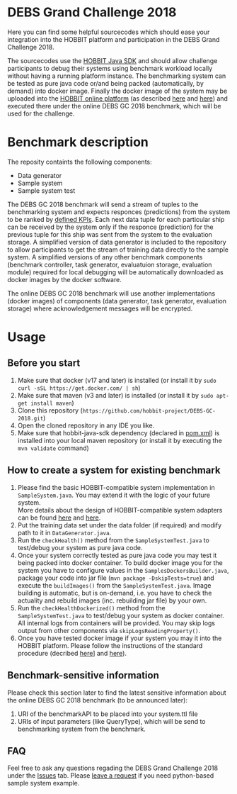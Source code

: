 # DEBS Grand Challenge 2018

Here you can find some helpful sourcecodes which should ease your integration into the HOBBIT platform and participation in the DEBS Grand Challenge 2018. 

The sourcecodes use the [HOBBIT Java SDK](https://github.com/hobbit-project/java-sdk-example) and should allow challenge participants to debug their systems using benchmark workload locally without having a running platform instance. 
The benchmarking system can be tested as pure java code or/and being packed (automatically, by demand) into docker image. 
Finally the docker image of the system may be uploaded into the [HOBBIT online platform](http://master.project-hobbit.eu) (as described [here](https://github.com/hobbit-project/platform/wiki/Push-a-docker-image) and [here](https://github.com/hobbit-project/platform/wiki/System-meta-data-file)) and executed there under the online DEBS GC 2018 benchmark, which will be used for the challenge.

# Benchmark description
The reposity containts the following components:
- Data generator  
- Sample system
- Sample system test

The DEBS GC 2018 benchmark will send a stream of tuples to the benchmarking system and expects responces (predictions) from the system to be ranked by [defined KPIs](http://www.cs.otago.ac.nz/debs2018/calls/gc.html). Each next data tuple for each particular ship can be received by the system only if the responce (prediction) for the previous tuple for this ship was sent from the system to the evaluation storage. A simplified version of data generator is included to the repository to allow participants to get the stream of training data directly to the sample system. A simplified versions of any other benchmark components (benchmark controller, task generator, evaluatuion storage, evaluation module) required for local debugging will be automatically downloaded as docker images by the docker software. 

The online DEBS GC 2018 benchmark will use another implementations (docker images) of components (data generator, task generator, evaluation storage) where acknowledgement messages will be encrypted. 

# Usage
## Before you start
1) Make sure that docker (v17 and later) is installed (or install it by `sudo curl -sSL https://get.docker.com/ | sh`)
2) Make sure that maven (v3 and later) is installed (or install it by `sudo apt-get install maven`)
3) Clone this repository (`https://github.com/hobbit-project/DEBS-GC-2018.git`)
4) Open the cloned repository in any IDE you like. 
5) Make sure that hobbit-java-sdk dependency (declared in [pom.xml](https://github.com/hobbit-project/java-sdk-example/blob/master/pom.xml)) is installed into your local maven repository (or install it by executing the `mvn validate` command)

## How to create a system for existing benchmark
1) Please find the basic HOBBIT-compatible system implementation in `SampleSystem.java`. You may extend it with the logic of your future system.  
More details about the design of HOBBIT-compatible system adapters can be found [here](https://github.com/hobbit-project/platform/wiki/Develop-a-system-adapter-in-Java) and [here](https://github.com/hobbit-project/platform/wiki/Develop-a-system-adapter). 
2) Put the training data set under the data folder (if required) and modify path to it in `DataGenerator.java`. 
3) Run the `checkHealth()` method from the `SampleSystemTest.java` to test/debug your system as pure java code.
3) Once your system correctly tested as pure java code you may test it being packed into docker container. To build docker image you for the system you have to configure values in the `SamplesDockersBuilder.java`, package your code into jar file (`mvn package -DskipTests=true`) and execute the `buildImages()` from the `SampleSystemTest.java`. Image building is automatic, but  is on-demand, i.e. you have to check the actuality and rebuild images (inc. rebuilding jar file) by your own.
3) Run the `checkHealthDockerized()` method from the `SampleSystemTest.java` to test/debug your system as docker container. All internal logs from containers will be provided. You may skip logs output from other components via `skipLogsReadingProperty()`.
5) Once you have tested docker image if your system you may it into the HOBBIT platform. Please follow the instructions of the standard procedure (decribed [here](https://github.com/hobbit-project/platform/wiki/Push-a-docker-image)] and [here](https://github.com/hobbit-project/platform/wiki/System-meta-data-file)).

## Benchmark-sensitive information
Please check this section later to find the latest sensitive information about the online DEBS GC 2018 benchmark (to be announced later): 
1) URI of the benchmarkAPI to be placed into your system.ttl file
2) URIs of input parameters (like QueryType), which will be send to benchmarking system from the benchmark. 

## FAQ
Feel free to ask any questions regading the DEBS Grand Challenge 2018 under the [Issues](https://github.com/hobbit-project/DEBS-GC-2018/issues) tab.
Please [leave a request](https://github.com/hobbit-project/DEBS-GC-2018/issues/5) if you need python-based sample system example.
